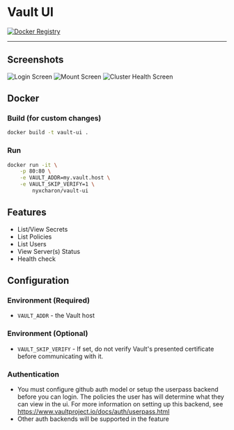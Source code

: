 # Vault UI

[![Docker Registry](https://img.shields.io/docker/pulls/nyxcharon/vault-ui.svg)](https://registry.hub.docker.com/u/nyxcharon/vault-ui)

---

## Screenshots
![Login Screen](/screenshots/login.png?raw=true)
![Mount Screen](/screenshots/mounts.png?raw=true)
![Cluster Health Screen](/screenshots/cluster.png?raw=true)


## Docker

### Build (for custom changes)

```bash
docker build -t vault-ui .
```

### Run

```bash
docker run -it \
    -p 80:80 \
    -e VAULT_ADDR=my.vault.host \
    -e VAULT_SKIP_VERIFY=1 \
        nyxcharon/vault-ui

```

## Features
* List/View Secrets
* List Policies
* List Users
* View Server(s) Status
* Health check

## Configuration
### Environment (Required)
  * `VAULT_ADDR` - the Vault host
### Environment (Optional)
  * `VAULT_SKIP_VERIFY` - If set, do not verify Vault's presented certificate before communicating with it.

### Authentication
  * You must configure github auth model or setup the userpass backend before you can login. The policies the user has will determine what they can view in the ui. For more information on setting up this backend, see https://www.vaultproject.io/docs/auth/userpass.html
  * Other auth backends will be supported in the feature
